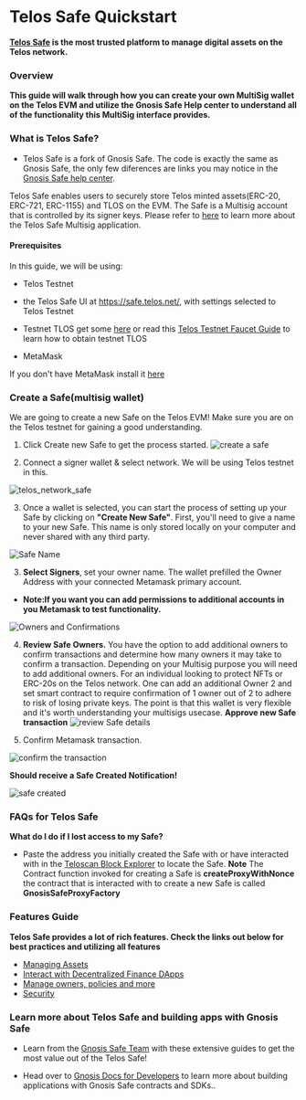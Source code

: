 # Telos Safe Quickstart

__[Telos Safe](https://safe.telos.net/) is the most trusted platform to manage digital assets on the Telos network.__

### Overview

__This guide will walk through how you can create your own MultiSig wallet on the Telos EVM and utilize the Gnosis Safe Help center to understand all of the functionality this MultiSig interface provides.__


### What is Telos Safe? 
- Telos Safe is a fork of Gnosis Safe. The code is exactly the same as Gnosis Safe, the only few diferences are links you may notice in the [Gnosis Safe help center](https://help.gnosis-safe.io/en/articles/3876456-what-is-gnosis-safe).

Telos Safe enables users to securely store Telos minted assets(ERC-20, ERC-721, ERC-1155) and TLOS on the EVM. The Safe is a Multisig account that is controlled by its signer keys. Please refer to [here](https://help.gnosis-safe.io/en/articles/3876456-what-is-gnosis-safe) to learn more about the Telos Safe Multisig application.

#### Prerequisites

In this guide, we will be using: 

- Telos Testnet 

- the Telos Safe UI at https://safe.telos.net/, with settings selected to Telos Testnet 

- Testnet TLOS get some [here](https://app.telos.net/testnet/developers) or read this [Telos Testnet Faucet Guide](https://docs.telos.net/quickstart/evm/testnet_tutorial) to learn how to obtain testnet TLOS 

- MetaMask

If you don't have MetaMask install it [here](https://metamask.io/download/)

### Create a Safe(multisig wallet)

We are going to create a new Safe on the Telos EVM! Make sure you are on the Telos testnet for gaining a good understanding. 
1. Click Create new Safe to get the process started. 
![create a safe](/img/create_safe.png)


2. Connect a signer wallet & select network. We will be using Telos testnet in this. 

![telos_network_safe](/img/telos_network_safe.png)

3. Once a wallet is selected, you can start the process of setting up your Safe by clicking on **"Create New Safe"**. First, you'll need to give a name to your new Safe. This name is only stored locally on your computer and never shared with any third party.

![Safe Name](/img/safe_name.png)

3. **Select Signers**, set your owner name. The wallet prefilled the Owner Address with your connected Metamask primary account. 

- **Note:If you want you can add permissions to additional accounts in you Metamask to test functionality.**

![Owners and Confirmations](/img/owners_and_confirmations.png)

4. **Review Safe Owners.** You have the option to add additional owners to confirm transactions and determine how many owners it may take to confirm a transaction. Depending on your Multisig purpose you will need to add additional owners. For an individual looking to protect NFTs or ERC-20s on the Telos network. One can add an additional Owner 2 and set smart contract to require confirmation of 1 owner out of 2 to adhere to risk of losing private keys. The point is that this wallet is very flexible and it's worth understanding your multisigs usecase. 
 **Approve new Safe transaction**
![review Safe details](/img/review_safe.png)

4. Confirm Metamask transaction.


![confirm the transaction](/img/confirm.png)

**Should receive a Safe Created Notification!**

![safe created](/img/safe_created.png)


### FAQs for Telos Safe

**What do I do if I lost access to my Safe?** 

- Paste the address you initially created the Safe with or have interacted with in the [Teloscan Block Explorer](teloscan.io) to locate the Safe. 
**Note** The Contract function invoked for creating a Safe is **createProxyWithNonce** the contract that is interacted with to create a new Safe is called **GnosisSafeProxyFactory**



### Features Guide
**Telos Safe provides a lot of rich features. Check the links out below for best practices and utilizing all features**

- [Managing Assets](https://help.gnosis-safe.io/en/collections/2767362-assets)
- [Interact with Decentralized Finance DApps](https://help.gnosis-safe.io/en/collections/2331556-dapps-defi)
- [Manage owners, policies and more](https://help.gnosis-safe.io/en/collections/2289657-settings)
- [Security](https://help.gnosis-safe.io/en/collections/794057-security)



### Learn more about Telos Safe and building apps with Gnosis Safe

- Learn from the [Gnosis Safe Team](https://help.gnosis-safe.io/en/) with these extensive guides to get the most value out of the Telos Safe!

- Head over to [Gnosis Docs for Developers](https://docs.gnosis-safe.io/) to learn more about building applications with Gnosis Safe contracts and SDKs.. 
